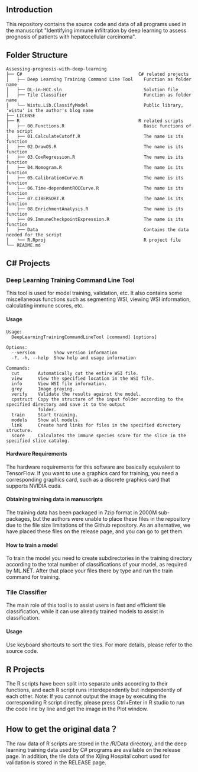 ## Introduction

This repository contains the source code and data of all programs used in the manuscript "Identifying immune infiltration by deep learning to assess prognosis of patients with hepatocellular carcinoma".

## Folder Structure

    Assessing-prognosis-with-deep-learning
    ├── C#                                            C# related projects
    │   ├── Deep Learning Training Command Line Tool    Function as folder name
    │   ├── DL-in-HCC.sln                               Solution file
    │   ├── Tile Classifier                             Function as folder name
    │   └── Wistu.Lib.ClassifyModel                     Public library, 'wistu' is the author's blog name
    ├── LICENSE
    ├── R                                             R related scripts
    │   ├── 00.Functions.R                              Basic functions of the script
    │   ├── 01.CalculateCutoff.R                        The name is its function
    │   ├── 02.DrawOS.R                                 The name is its function
    │   ├── 03.CoxRegression.R                          The name is its function
    │   ├── 04.Nomogram.R                               The name is its function
    │   ├── 05.CalibrationCurve.R                       The name is its function
    │   ├── 06.Time-dependentROCCurve.R                 The name is its function
    │   ├── 07.CIBERSORT.R                              The name is its function
    │   ├── 08.EnrichmentAnalysis.R                     The name is its function
    │   ├── 09.ImmuneCheckpointExpression.R             The name is its function
    │   ├── Data                                        Contains the data needed for the script
    │   └── R.Rproj                                     R project file
    └── README.md

## C# Projects

### Deep Learning Training Command Line Tool

This tool is used for model training, validation, etc. It also contains some miscellaneous functions such as segmenting WSI, viewing WSI information, calculating immune scores, etc.

#### Usage

    Usage:
      DeepLearningTrainingCommandLineTool [command] [options]

    Options:
      --version       Show version information
      -?, -h, --help  Show help and usage information

    Commands:
      cut       Automatically cut the entire WSI file.
      view      View the specified location in the WSI file.
      info      View WSI file information.
      grey      Image graying.
      verify    Validate the results against the model.
      cpstruct  Copy the structure of the input folder according to the specified directory and save it to the output
                folder.
      train     Start training.
      models    Show all models.
      link      Create hard links for files in the specified directory structure.
      score     Calculates the immune species score for the slice in the specified slice catalog.

#### Hardware Requirements

The hardware requirements for this software are basically equivalent to TensorFlow. If you want to use a graphics card for training, you need a corresponding graphics card, such as a discrete graphics card that supports NVIDIA cuda.

#### Obtaining training data in manuscripts

The training data has been packaged in 7zip format in 2000M sub-packages, but the authors were unable to place these files in the repository due to the file size limitations of the Github repository. As an alternative, we have placed these files on the release page, and you can go to get them.

#### How to train a model

To train the model you need to create subdirectories in the training directory according to the total number of classifications of your model, as required by ML.NET. After that place your files there by type and run the train command for training.

### Tile Classifier

The main role of this tool is to assist users in fast and efficient tile classification, while it can use already trained models to assist in classification.

#### Usage

Use keyboard shortcuts to sort the tiles. For more details, please refer to the source code.

## R Projects
The R scripts have been split into separate units according to their functions, and each R script runs interdependently but independently of each other. Note: If you cannot output the image by executing the corresponding R script directly, please press Ctrl+Enter in R studio to run the code line by line and get the image in the Plot window.

## How to get the original data？
The raw data of R scripts are stored in the /R/Data directory, and the deep learning training data used by C# programs are available on the release page. In addition, the tile data of the Xijing Hospital cohort used for validation is stored in the RELEASE page.
